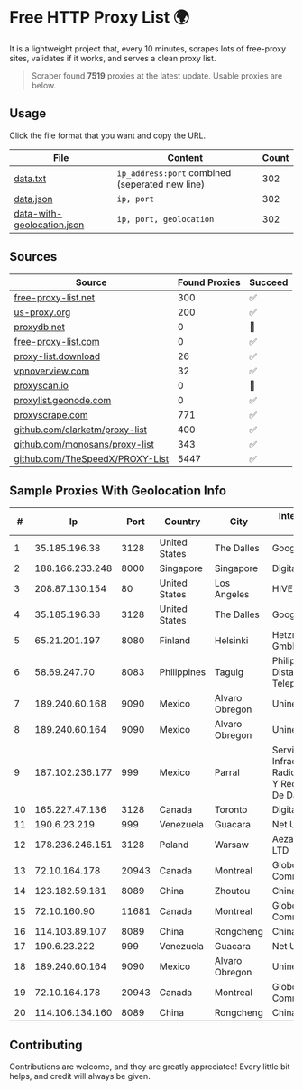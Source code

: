 
# Free HTTP Proxy List 🌍

It is a lightweight project that, every 10 minutes, scrapes lots of free-proxy sites, validates if it works, and serves a clean proxy list.


> Scraper found **7519** proxies at the latest update. Usable proxies are below.

## Usage

Click the file format that you want and copy the URL.


|File|Content|Count|
|----|-------|-----|
|[data.txt](https://raw.githubusercontent.com/themiralay/Proxy-List-World/master/data.txt)|`ip_address:port` combined (seperated new line)|302|
|[data.json](https://raw.githubusercontent.com/themiralay/Proxy-List-World/master/data.json)|`ip, port`|302|
|[data-with-geolocation.json](https://raw.githubusercontent.com/themiralay/Proxy-List-World/master/data-with-geolocation.json)|`ip, port, geolocation`|302|

## Sources

|Source|Found Proxies|Succeed|
|------|-------------|-------|
|[free-proxy-list.net](https://free-proxy-list.net)|300|✅|
|[us-proxy.org](https://www.us-proxy.org)|200|✅|
|[proxydb.net](http://proxydb.net)|0|🚫|
|[free-proxy-list.com](https://free-proxy-list.com/?page=&port=&type%5B%5D=http&type%5B%5D=https&up_time=0&search=Search)|0|✅|
|[proxy-list.download](https://www.proxy-list.download/HTTP)|26|✅|
|[vpnoverview.com](https://vpnoverview.com/privacy/anonymous-browsing/free-proxy-servers)|32|✅|
|[proxyscan.io](https://www.proxyscan.io)|0|🚫|
|[proxylist.geonode.com](https://proxylist.geonode.com/api/proxy-list?limit=300&page=1&sort_by=lastChecked&sort_type=desc&protocols=http,https)|0|✅|
|[proxyscrape.com](https://api.proxyscrape.com/v2/?request=displayproxies&protocol=http&timeout=10000&country=all&ssl=all&anonymity=all)|771|✅|
|[github.com/clarketm/proxy-list](https://raw.githubusercontent.com/clarketm/proxy-list/master/proxy-list-raw.txt)|400|✅|
|[github.com/monosans/proxy-list](https://raw.githubusercontent.com/monosans/proxy-list/main/proxies/http.txt)|343|✅|
|[github.com/TheSpeedX/PROXY-List](https://raw.githubusercontent.com/TheSpeedX/PROXY-List/master/http.txt)|5447|✅|


## Sample Proxies With Geolocation Info

|#|Ip|Port|Country|City|Internet Service Provider|
|-|--|----|-------|----|-------------------------|
|1|35.185.196.38|3128|United States|The Dalles|Google LLC|
|2|188.166.233.248|8000|Singapore|Singapore|DigitalOcean, LLC|
|3|208.87.130.154|80|United States|Los Angeles|HIVELOCITY, Inc.|
|4|35.185.196.38|3128|United States|The Dalles|Google LLC|
|5|65.21.201.197|8080|Finland|Helsinki|Hetzner Online GmbH|
|6|58.69.247.70|8083|Philippines|Taguig|Philippine Long Distance Telephone Co.|
|7|189.240.60.168|9090|Mexico|Alvaro Obregon|Uninet S.A. de C.V.|
|8|189.240.60.164|9090|Mexico|Alvaro Obregon|Uninet S.A. de C.V.|
|9|187.102.236.177|999|Mexico|Parral|Servicios De Infraestructura De Radiocomunicacion Y Redes Privadas De Datos Hype|
|10|165.227.47.136|3128|Canada|Toronto|DigitalOcean, LLC|
|11|190.6.23.219|999|Venezuela|Guacara|Net Uno|
|12|178.236.246.151|3128|Poland|Warsaw|Aeza International LTD|
|13|72.10.164.178|20943|Canada|Montreal|GloboTech Communications|
|14|123.182.59.181|8089|China|Zhoutou|China Telecom|
|15|72.10.160.90|11681|Canada|Montreal|GloboTech Communications|
|16|114.103.89.107|8089|China|Rongcheng|Chinanet|
|17|190.6.23.222|999|Venezuela|Guacara|Net Uno|
|18|189.240.60.164|9090|Mexico|Alvaro Obregon|Uninet S.A. de C.V.|
|19|72.10.164.178|20943|Canada|Montreal|GloboTech Communications|
|20|114.106.134.160|8089|China|Rongcheng|Chinanet|



## Contributing

Contributions are welcome, and they are greatly appreciated! Every
little bit helps, and credit will always be given.

